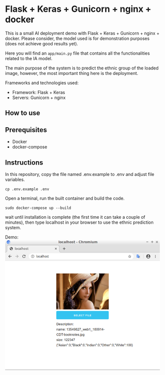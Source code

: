 # Flask + Keras + Gunicorn + nginx + docker

This is a small AI deployment demo with Flask + Keras + Gunicorn + nginx + docker. Please consider, the model used is for demonstration purposes (does not achieve good results yet).

Here you will find an `` app/main.py `` file that contains all the functionalities related to the IA model.

The main purpose of the system is to predict the ethnic group of the loaded image, however, the most important thing here is the deployment.

Frameworks and technologies used:

* Framework: Flask + Keras
* Servers: Gunicorn + nginx

## How to use

## Prerequisites

* Docker
* docker-compose

## Instructions

In this repository, copy the file named .env.example to .env and adjust file variables.

```
cp .env.example .env
```

Open a terminal, run the built container and build the code.

```
sudo docker-compose up --build
```

wait until installation is complete (the first time it can take a couple of minutes), then type 
localhost in your browser to use the ethnic prediction system.

Demo:<br/>
![image](https://github.com/sralex/keras_gunicorn_nginx_flask/blob/master/demo.png)
